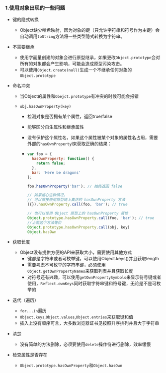 ### 1.使用对象出现的一些问题

- 键的隐式转换

  - Object缺少哈希映射，因为对象的键（只允许字符串和符号作为主键）会自动调用`toString`方法将一些类型隐式转换为字符串。

- 不需要继承

  - 使用字面量创建的对象会进行原型继承，如果更改`Object.prototype`会对所有的对象都会产生影响，可能会造成原型污染攻击。
  - 可以使用`Object.create(null)`生成一个不继承任何对象的`Object.prototype`

- 命名冲突

  - 当Object的属性和`Obejct.prototype`有冲突的时候可能会报错

  - `obj.hasOwnProperty(key)`

    - 检测对象是否拥有某个属性，返回true/false

    - 能够区分自生属性和继承属性

    - 没有保护这个属性名，如果这个属性被某个对象的属性名占用，需要外部的`hasOwnProperty`l来获取正确的结果：

    - ```js
      var foo = {
        hasOwnProperty: function() {
          return false;
        },
        bar: 'Here be dragons'
      };
      
      foo.hasOwnProperty('bar'); // 始终返回 false
      
      // 如果担心这种情况，
      // 可以直接使用原型链上真正的 hasOwnProperty 方法
      ({}).hasOwnProperty.call(foo, 'bar'); // true
      
      // 也可以使用 Object 原型上的 hasOwnProperty 属性
      Object.prototype.hasOwnProperty.call(foo, 'bar'); // true
      //上面这个方法等价
      Object.prototype.hasOwnProperty.call(obj, key)
      Object.hasOwn
      ```

      

- 获取长度
  - Object没有提供方便的API来获取大小，需要使用其他方式
    - 键都是字符串或者可枚举键，可以使用Object.keys()并且获取length
    - 需要考虑不可枚举的字符串键，必须使用`Object.getOwnPropertyNames`来获取列表并且获取长度
    - 对符号还有兴趣，可以使用`getOwnPropertySymbols`来显示符号键或者使用，`Reflect.ownKeys`同时获取字符串键和符号键，无论是不是可枚举的
- 迭代（遍历）
  - `for...in`遍历
  - `Object.keys`,`Object.values`,`Object.entries`来获取键和值
  - 插入上没有顺序可言，大多数浏览器证书见按照升序排列并且大于字符串
- 清楚
  - 没有简单的方法删除，必须要使用`delete`操作符进行删除，效率缓慢
- 检查属性是否存在
  - `Object.prototype.hasOwnProperty`和`Object.hasOwn`



